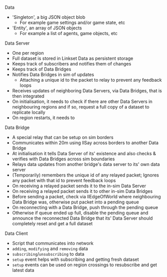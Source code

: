 
Data
- 'Singleton', a big JSON object blob
    - For example game settings and/or game state, etc
- 'Entity', an array of JSON objects
    - For example a list of agents, game objects, etc

Data Server
- One per region
- Full dataset is stored in Linkset Data as persistent storage
- Keeps track of subscribers and notifies them of changes
- Keeps track of Data Bridges
- Notifies Data Bridges in sim of updates
    - Attaching a unique id to the packet to relay to prevent any feedback loops
- Receives updates of neighboring Data Servers, via Data Bridges, that is then integrated
- On initialisation, it needs to check if there are other Data Servers in neighbouring regions and if so, request a full copy of a dataset to replicate locally
- On region restarts, it needs to 

Data Bridge
- A special relay that can be setup on sim borders
- Communicates within 20m using llSay across borders to another Data Bridge
- At initialisation it tells Data Server of its' existence and also checks & verifies with Data Bridges across sim boundaries
- Relays data updates from another bridge's data server to its' own data server
- (Temporarily) remembers the unique id of any relayed packet; Ignores any packet with that id to prevent feedback loops
- On receiving a relayed packet sends it to the in-sim Data Server
- On receiving a relayed packet sends it to other in-sim Data Bridges
- Before sending a packet, check via llEdgeOfWorld where neighbouring Data Bridge was, otherwise put packet into a pending queue
- On reconnecting with a Data Bridge, push through the pending queue
- Otherwise if queue ended up full, disable the pending queue and announce the reconnected Data Bridge that its' Data Server should completely reset and get a full dataset

Data Client
- Script that communicates into network
- `adding`, `modifying` and `removing` data
- `subscribing`/`unsubscribing` to data
- `setup` event helps with subscribing and getting fresh dataset
- `setup` events can be used on region crossings to resubscribe and get latest data


